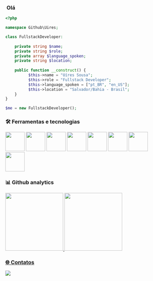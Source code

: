 
          
### &nbsp;Olá

```php
<?php

namespace Github\Uires;

class FullstackDeveloper:
    
    private string $name;
    private string $role;
    private array $language_spoken;
    private string $location;
    
    public function __construct() {
          $this->name = "Uíres Sousa";
          $this->role = "Fullstack Developer";
          $this->language_spoken = ["pt_BR", "en_US"];
          $this->location = "Salvador/Bahia - Brasil";
    }
}

$me = new FullstackDeveloper();
```

### 🛠️ Ferramentas e tecnologias
<div>
  <img src="https://cdn.jsdelivr.net/gh/devicons/devicon/icons/java/java-plain-wordmark.svg" width="60" height="60" />
  <img src="https://cdn.jsdelivr.net/gh/devicons/devicon/icons/spring/spring-original-wordmark.svg" width="60" height="60" />
  <img src="https://cdn.jsdelivr.net/gh/devicons/devicon/icons/laravel/laravel-plain-wordmark.svg" width="60" height="60"  />
  <img src="https://cdn.jsdelivr.net/gh/devicons/devicon/icons/vuejs/vuejs-original-wordmark.svg" width="60" height="60" />
  <img src="https://cdn.jsdelivr.net/gh/devicons/devicon/icons/php/php-original.svg" width="60" height="60" />
  <img src="https://cdn.jsdelivr.net/gh/devicons/devicon/icons/mongodb/mongodb-original-wordmark.svg" width="60" height="60" />                   
  <img src="https://cdn.jsdelivr.net/gh/devicons/devicon/icons/typescript/typescript-original.svg"  width="60" height="60" />
  <img src="https://cdn.jsdelivr.net/gh/devicons/devicon/icons/javascript/javascript-original.svg" width="60" height="60" />    
</div>

### 📊 Github analytics
<div>
<a href="https://github.com/uires">
<img height="180em" src="https://github-readme-stats.vercel.app/api/top-langs/?username=uires&layout=compact&langs_count=7"/>
<img height="180em" src="https://github-readme-stats.vercel.app/api?username=uires&show_icons=true&include_all_commits=true&count_private=true"/>
</div>

### 🌐 Contatos
<div>
<a href="https://www.linkedin.com/in/u%C3%ADres-sousa-284733142/" target="_blank"><img src="https://img.shields.io/badge/-LinkedIn-%230077B5?style=for-the-badge&logo=linkedin&logoColor=white" target="_blank"></a>   
</div>
